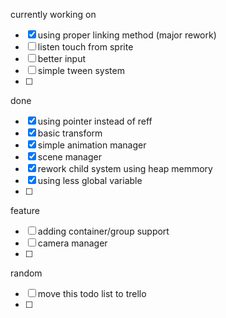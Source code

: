 currently working on
- [x] using proper linking method (major rework)
- [ ] listen touch from sprite
- [ ] better input
- [ ] simple tween system
- [ ]

done
- [x] using pointer instead of reff
- [x] basic transform
- [x] simple animation manager
- [x] scene manager
- [x] rework child system using heap memmory
- [x] using less global variable
- [ ] 

feature
- [ ] adding container/group support
- [ ] camera manager
- [ ] 

random
- [ ] move this todo list to trello
- [ ]
